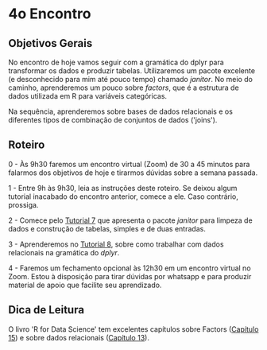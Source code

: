 #  4o Encontro

## Objetivos Gerais

No encontro de hoje vamos seguir com a gramática do dplyr para transformar os dados e produzir tabelas. Utilizaremos um pacote excelente (e desconhecido para mim até pouco tempo) chamado _janitor_. No meio do caminho, aprenderemos um pouco sobre _factors_, que é a estrutura de dados utilizada em R para variáveis categóricas.

Na sequência, aprenderemos sobre bases de dados relacionais e os diferentes tipos de combinação de conjuntos de dados ('joins').

## Roteiro

0 - Às 9h30 faremos um encontro virtual (Zoom) de 30 a 45 minutos para falarmos dos objetivos de hoje e tirarmos dúvidas sobre a semana passada.

1 - Entre 9h às 9h30, leia as instruções deste roteiro. Se deixou algum tutorial inacabado do encontro anterior, comece a ele. Caso contrário, prossiga.

2 - Comece pelo [Tutorial 7](https://github.com/seade-R/programacao-r/blob/master/tutorials/tutorial-07.md) que apresenta o pacote _janitor_ para limpeza de dados e construção de tabelas, simples e de duas entradas.

3 - Aprenderemos no [Tutorial 8](https://github.com/seade-R/programacao-r/blob/master/tutorials/tutorial-08.md), sobre como trabalhar com dados relacionais na gramática do _dplyr_. 

4 - Faremos um fechamento opcional às 12h30 em um encontro virtual no Zoom. Estou à disposição para tirar dúvidas por whatsapp e para produzir material de apoio que facilite seu aprendizado.

## Dica de Leitura

O livro 'R for Data Science' tem excelentes capítulos sobre Factors ([Capítulo 15](https://r4ds.had.co.nz/factors.html)) e sobre dados relacionais ([Capítulo 13](https://r4ds.had.co.nz/relational-data.html)).